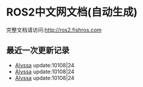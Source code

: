 # ROS2中文网文档(自动生成)

完整文档请访问:http://ros2.fishros.com

## 最近一次更新记录
- [Alyssa](https://github.com/alyssa1024) update:10108|24
- [Alyssa](https://github.com/alyssa1024) update:10108|24
- [Alyssa](https://github.com/alyssa1024) update:10108|24
